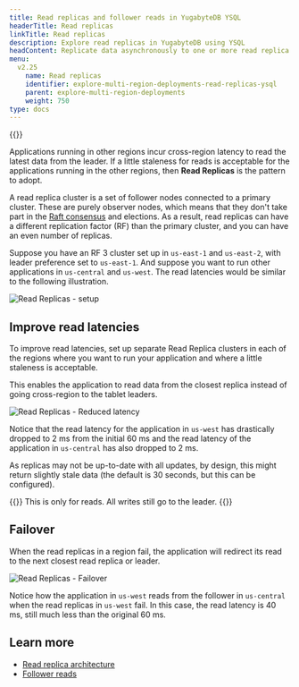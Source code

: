 ```yaml
---
title: Read replicas and follower reads in YugabyteDB YSQL
headerTitle: Read replicas
linkTitle: Read replicas
description: Explore read replicas in YugabyteDB using YSQL
headContent: Replicate data asynchronously to one or more read replica clusters
menu:
  v2.25
    name: Read replicas
    identifier: explore-multi-region-deployments-read-replicas-ysql
    parent: explore-multi-region-deployments
    weight: 750
type: docs
---
```


{{<api-tabs>}}

Applications running in other regions incur cross-region latency to read the latest data from the leader. If a little staleness for reads is acceptable for the applications running in the other regions, then **Read Replicas** is the pattern to adopt.

A read replica cluster is a set of follower nodes connected to a primary cluster. These are purely observer nodes, which means that they don't take part in the [Raft consensus](https://raft.github.io/) and elections. As a result, read replicas can have a different replication factor (RF) than the primary cluster, and you can have an even number of replicas.

Suppose you have an RF 3 cluster set up in `us-east-1` and `us-east-2`, with leader preference set to `us-east-1`. And suppose you want to run other applications in `us-central` and `us-west`. The read latencies would be similar to the following illustration.

![Read Replicas - setup](/images/develop/global-apps/global-apps-read-replicas-setup.png)

## Improve read latencies

To improve read latencies, set up separate Read Replica clusters in each of the regions where you want to run your application and where a little staleness is acceptable.

This enables the application to read data from the closest replica instead of going cross-region to the tablet leaders.

![Read Replicas - Reduced latency](/images/develop/global-apps/global-apps-read-replicas-final.png)

Notice that the read latency for the application in `us-west` has drastically dropped to 2 ms from the initial 60 ms and the read latency of the application in `us-central` has also dropped to 2 ms.

As replicas may not be up-to-date with all updates, by design, this might return slightly stale data (the default is 30 seconds, but this can be configured).

{{<note>}}
This is only for reads. All writes still go to the leader.
{{</note>}}

## Failover

When the read replicas in a region fail, the application will redirect its read to the next closest read replica or leader.

![Read Replicas - Failover](/images/develop/global-apps/global-apps-read-replicas-failover.png)

Notice how the application in `us-west` reads from the follower in `us-central` when the read replicas in `us-west` fail. In this case, the read latency is 40 ms, still much less than the original 60 ms.

## Learn more

- [Read replica architecture](../../../architecture/docdb-replication/read-replicas)
- [Follower reads](../../going-beyond-sql/follower-reads-ysql/)
